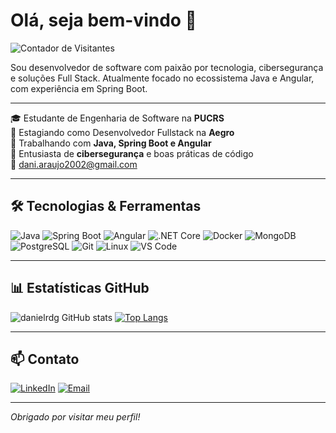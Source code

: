 # Olá, seja bem-vindo 👋

![Contador de Visitantes](https://komarev.com/ghpvc/?username=danielrdg&style=flat-square&color=blue)

Sou desenvolvedor de software com paixão por tecnologia, cibersegurança e soluções Full Stack. Atualmente focado no ecossistema Java e Angular, com experiência em Spring Boot.

---

🎓 Estudante de Engenharia de Software na **PUCRS**  
💼 Estagiando como Desenvolvedor Fullstack na **Aegro**  
🚀 Trabalhando com **Java, Spring Boot e Angular**  
🔐 Entusiasta de **cibersegurança** e boas práticas de código  
📧 dani.araujo2002@gmail.com

---

## 🛠️ Tecnologias & Ferramentas

![Java](https://img.shields.io/badge/Java-ED8B00?style=for-the-badge&logo=java&logoColor=white)
![Spring Boot](https://img.shields.io/badge/Spring_Boot-6DB33F?style=for-the-badge&logo=spring-boot&logoColor=white)
![Angular](https://img.shields.io/badge/Angular-DD0031?style=for-the-badge&logo=angular&logoColor=white)
![.NET Core](https://img.shields.io/badge/.NET-512BD4?style=for-the-badge&logo=dotnet&logoColor=white)
![Docker](https://img.shields.io/badge/Docker-2496ED?style=for-the-badge&logo=docker&logoColor=white)
![MongoDB](https://img.shields.io/badge/MongoDB-4EA94B?style=for-the-badge&logo=mongodb&logoColor=white)
![PostgreSQL](https://img.shields.io/badge/PostgreSQL-336791?style=for-the-badge&logo=postgresql&logoColor=white)
![Git](https://img.shields.io/badge/Git-F05032?style=for-the-badge&logo=git&logoColor=white)
![Linux](https://img.shields.io/badge/Linux-FCC624?style=for-the-badge&logo=linux&logoColor=black)
![VS Code](https://img.shields.io/badge/VS%20Code-007ACC?style=for-the-badge&logo=visual-studio-code&logoColor=white)

---

## 📊 Estatísticas GitHub

![danielrdg GitHub stats](https://github-readme-stats.vercel.app/api?username=danielrdg&show_icons=true&theme=dark)
[![Top Langs](https://github-readme-stats.vercel.app/api/top-langs/?username=danielrdg&layout=donut)](https://github.com/danielrdg/github-readme-stats)

---

## 📫 Contato

[![LinkedIn](https://img.shields.io/badge/LinkedIn-blue?style=for-the-badge&logo=linkedin&logoColor=white)](https://www.linkedin.com/in/danielrdgg/)
[![Email](https://img.shields.io/badge/Email-red?style=for-the-badge&logo=gmail&logoColor=white)](mailto:dani.araujo2002@gmail.com)

---

*Obrigado por visitar meu perfil!*
